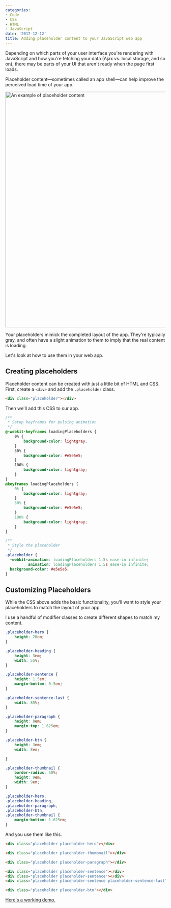 ```yaml
---
categories:
- Code
- CSS
- HTML
- JavaScript
date: '2017-12-12'
title: Adding placeholder content to your JavaScript web app
---
```


Depending on which parts of your user interface you're rendering with JavaScript and how you're fetching your data (Ajax vs. local storage, and so on), there may be parts of your UI that aren't ready when the page first loads.

Placeholder content&mdash;sometimes called an app shell&mdash;can help improve the perceived load time of your app.

<img src="https://gomakethings.com/wp-content/uploads/2017/11/placeholder.gif" alt="An example of placeholder content" width="1498" height="738" class="aligncenter size-full wp-image-19389" />

Your placeholders mimick the completed layout of the app. They're typically gray, and often have a slight animation to them to imply that the real content is loading.

Let's look at how to use them in your web app.

## Creating placeholders

Placeholder content can be created with just a little bit of HTML and CSS. First, create a `<div>` and add the `.placeholder` class.

```html
<div class="placeholder"></div>
```

Then we'll add this CSS to our app.

```css
/**
 * Setup keyframes for pulsing animation
 */
@-webkit-keyframes loadingPlaceholders {
	0% {
		background-color: lightgray;
	}
	50% {
		background-color: #e5e5e5;
	}
	100% {
		background-color: lightgray;
	}
}
@keyframes loadingPlaceholders {
	0% {
		background-color: lightgray;
	}
	50% {
		background-color: #e5e5e5;
	}
	100% {
		background-color: lightgray;
	}
}

/**
 * Style the placeholder
 */
.placeholder {
  -webkit-animation: loadingPlaceholders 1.5s ease-in infinite;
          animation: loadingPlaceholders 1.5s ease-in infinite;
  background-color: #e5e5e5;
}
```

## Customizing Placeholders

While the CSS above adds the basic functionality, you'll want to style your placeholders to match the layout of your app.

I use a handful of modifier classes to create different shapes to match my content.

```css
.placeholder-hero {
	height: 20em;
}

.placeholder-heading {
	height: 3em;
	width: 55%;
}

.placeholder-sentence {
	height: 1.5em;
	margin-bottom: 0.5em;
}

.placeholder-sentence-last {
	width: 85%;
}

.placeholder-paragraph {
	height: 8em;
	margin-top: 1.625em;
}

.placeholder-btn {
	height: 3em;
	width: 8em;

}

.placeholder-thumbnail {
	border-radius: 50%;
	height: 9em;
	width: 9em;
}

.placeholder-hero,
.placeholder-heading,
.placeholder-paragraph,
.placeholder-btn,
.placeholder-thumbnail {
	margin-bottom: 1.625em;
}
```

And you use them like this.

```html
<div class="placeholder placeholder-hero"></div>

<div class="placeholder placeholder-thumbnail"></div>

<div class="placeholder placeholder-paragraph"></div>

<div class="placeholder placeholder-sentence"></div>
<div class="placeholder placeholder-sentence"></div>
<div class="placeholder placeholder-sentence placeholder-sentence-last"></div>

<div class="placeholder placeholder-btn"></div>
```

[Here's a working demo.](https://jsfiddle.net/cferdinandi/0ew9raa4/)